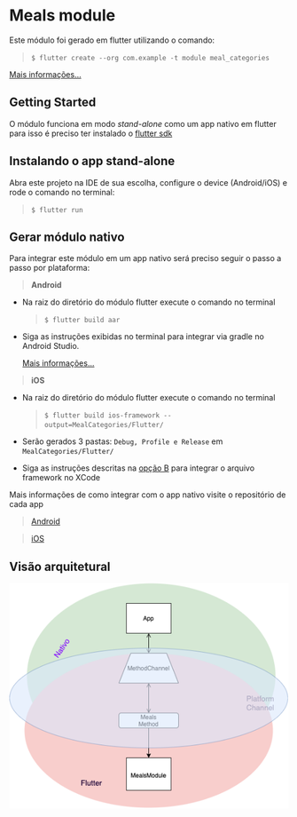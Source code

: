 # Meals module
Este módulo foi gerado em flutter utilizando o comando:

> `$ flutter create --org com.example -t module meal_categories`

[Mais informações...](https://flutter.dev/docs/development/packages-and-plugins/developing-packages)

## Getting Started
O módulo funciona em modo *stand-alone* como um app nativo em flutter para isso é preciso ter instalado o [flutter sdk](https://flutter.dev/docs/get-started/install)

## Instalando o app stand-alone
Abra este projeto na IDE de sua escolha, configure o device (Android/iOS) e rode o comando no terminal:

> `$ flutter run`

## Gerar módulo nativo
Para integrar este módulo em um app nativo será preciso seguir o passo a passo por plataforma:

> **Android**
- Na raiz do diretório do módulo flutter execute o comando no terminal
  > `$ flutter build aar`
  
- Siga as instruções exibidas no terminal para integrar via gradle no Android Studio.
  
  [Mais informações...](https://flutter.dev/go/build-aar)
  

> **iOS**
- Na raiz do diretório do módulo flutter execute o comando no terminal
  > `$ flutter build ios-framework --output=MealCategories/Flutter/`
  
- Serão gerados 3 pastas: `Debug, Profile e Release` em `MealCategories/Flutter/`

- Siga as instruções descritas na [opção B](https://flutter.dev/docs/development/add-to-app/ios/project-setup) para integrar o arquivo framework no XCode

Mais informações de como integrar com o app nativo visite o repositório de cada app
> [Android](https://github.com/akmerejf/android-meals-app)

> [iOS](https://github.com/akmerejf/ios-meals-app)


## Visão arquitetural

![arquitetura](https://github.com/akmerejf/flutter-meals-module/blob/master/form.png?raw=true)
